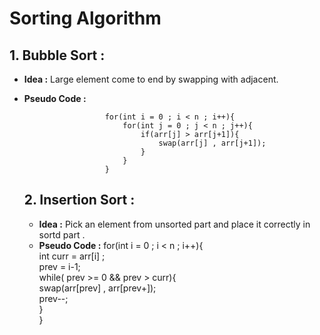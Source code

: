 # Sorting Algorithm  
## 1. Bubble Sort :
- **Idea :** Large element  come to end by swapping with adjacent.  
- **Pseudo Code :**
                              
                        for(int i = 0 ; i < n ; i++){      
                            for(int j = 0 ; j < n ; j++){        
                                if(arr[j] > arr[j+1]){          
                                    swap(arr[j] , arr[j+1]);      
                                }        
                            }        
                        }        

  ## 2. Insertion Sort :
  - **Idea :** Pick an element from unsorted part and place it correctly in sortd part .
  - **Pseudo Code :**
                       for(int i = 0 ; i < n ; i++){  
                            int curr = arr[i] ;  
                            prev = i-1;  
                            while( prev >= 0 && prev > curr){    
                                  swap(arr[prev] , arr[prev+]);    
                                  prev--;        
                            }    
                       }

  ##
